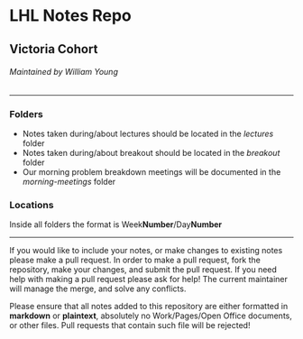 # LHL Notes Repo

## Victoria Cohort

###### Maintained by William Young

*** 

### Folders

+ Notes taken during/about lectures should be located in the _lectures_ folder
+ Notes taken during/about breakout should be located in the _breakout_ folder
+ Our morning problem breakdown meetings will be documented in the _morning-meetings_ folder

### Locations

Inside all folders the format is Week**Number**/Day**Number**

***

If you would like to include your notes, or make changes to existing notes please make a pull request. In order to make a pull request, fork the repository, make your changes, and submit the pull request. If you need help with making a pull request please ask for help! The current maintainer will manage the merge, and solve any conflicts. 

Please ensure that all notes added to this repository are either formatted in **markdown** or **plaintext**, absolutely no Work/Pages/Open Office documents, or other files. Pull requests that contain such file will be rejected!
